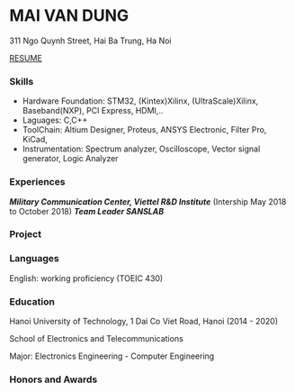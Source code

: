 # MAI VAN DUNG
311 Ngo Quynh Street, Hai Ba Trung, Ha Noi

[RESUME](https://www.facebook.com/maidung1709)

### Skills
- Hardware Foundation: STM32, (Kintex)Xilinx, (UltraScale)Xilinx, Baseband(NXP), PCI Express, HDMI,..
- Laguages: C,C++
- ToolChain: Altium Designer, Proteus, ANSYS Electronic, Filter Pro, KiCad, 
- Instrumentation: Spectrum analyzer, Oscilloscope, Vector signal generator, Logic Analyzer


### Experiences
***Military Communication Center, Viettel R&D Institute***
(Intership May 2018 to October 2018)
***Team Leader SANSLAB***


### Project




### Languages
English: working proficiency (TOEIC 430)
### Education
Hanoi University of Technology, 1 Dai Co Viet Road, Hanoi	(2014 - 2020)

School of Electronics and Telecommunications

Major: Electronics Engineering - Computer Engineering
### Honors and Awards
